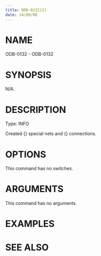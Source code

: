 ```yaml
---
title: ODB-0132(2)
date: 24/09/08
---
```


# NAME

ODB-0132 - ODB-0132

# SYNOPSIS

N/A.

# DESCRIPTION

Type: INFO

Created {} special nets and {} connections.

# OPTIONS

This command has no switches.

# ARGUMENTS

This command has no arguments.

# EXAMPLES

# SEE ALSO
